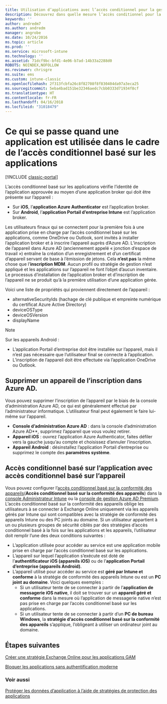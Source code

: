 ```yaml
---
title: Utilisation d’applications avec l’accès conditionnel pour la gestion des applications mobiles
description: Découvrez dans quelle mesure l’accès conditionnel pour la gestion des applications mobiles peut aider à contrôler les applications qui ont accès aux services O365.
keywords: ''
author: andredm7
ms.author: andredm
manager: angrobe
ms.date: 10/24/2016
ms.topic: article
ms.prod: ''
ms.service: microsoft-intune
ms.technology: ''
ms.assetid: 71dcf9bc-bfd1-4e06-b7ad-14b33a2288d0
ROBOTS: NOINDEX,NOFOLLOW
ms.reviewer: chrisgre
ms.suite: ems
ms.custom: intune-classic
ms.openlocfilehash: 2f313fcbfa26c8f82708f8f830404da97a3eca25
ms.sourcegitcommit: 5eba4bad151be32346aedc7cbb0333d71934f8cf
ms.translationtype: HT
ms.contentlocale: fr-FR
ms.lasthandoff: 04/16/2018
ms.locfileid: "31018479"
---
```

# <a name="what-to-expect-when-using-an-app-with-app-based-ca"></a>Ce qui se passe quand une application est utilisée dans le cadre de l’accès conditionnel basé sur les applications

[!INCLUDE [classic-portal](../includes/classic-portal.md)]

L’accès conditionnel basé sur les applications vérifie l’identité de l’application approuvée au moyen d’une application broker qui doit être présente sur l’appareil :
*  Sur **iOS**, l’**application Azure Authenticator** est l’application broker.
* Sur **Android**, l’**application Portail d’entreprise Intune** est l’application broker. 

Les utilisateurs finaux qui se connectent pour la première fois à une application prise en charge par l’accès conditionnel basé sur les applications, comme OneDrive ou Outlook, sont invités à installer l’application broker et à inscrire l’appareil auprès d’Azure AD. L’inscription de l’appareil dans Azure AD (anciennement appelé « jonction d’espace de travail ») entraîne la création d’un enregistrement et d’un certificat d’appareil servant de base à l’émission de jetons.  Cela **n’est pas** la même chose que l’**inscription MDM**. Aucun profil ou stratégie de gestion n’est appliqué et les applications sur l’appareil ne font l’objet d’aucun inventaire.  Le processus d’installation de l’application broker et d’inscription de l’appareil ne se produit qu’à la première utilisation d’une application gérée.

Voici une liste de propriétés qui proviennent directement de l’appareil :

* alternativeSecurityIds (hachage de clé publique et empreinte numérique du certificat Azure Active Directory)
* deviceOSType
* deviceOSVersion
* displayName

> [!NOTE]
> Sur les appareils Android :
>   * L’application Portail d’entreprise doit être installée sur l’appareil, mais il n’est pas nécessaire que l’utilisateur final se connecte à l’application.
>   * L’inscription de l’appareil doit être effectuée via l’application OneDrive ou Outlook.

## <a name="to-remove-a-device-from-azure-ad-registration"></a>Supprimer un appareil de l’inscription dans Azure AD.
Vous pouvez supprimer l’inscription de l’appareil par le biais de la console d’administration Azure AD, ce qui est généralement effectué par l’administrateur informatique.  L’utilisateur final peut également le faire lui-même sur l’appareil.

* **Console d’administration Azure AD** : dans la console d’administration Azure AD**, supprimez l’appareil que vous voulez retirer.
* **Appareil iOS** : ouvrez l’application Azure Authenticator, faites défiler vers la gauche jusqu’au compte et choisissez d’annuler l’inscription.  
* **Appareil Android** : désinstallez l’application Portail d’entreprise ou supprimez le compte des **paramètres système**.

## <a name="app-based-ca-with-device-based-ca"></a>Accès conditionnel basé sur l’application avec accès conditionnel basé sur l’appareil  

Vous pouvez configurer l’[accès conditionnel basé sur la conformité des appareils](restrict-access-to-email-and-o365-services-with-microsoft-intune.md)(<strong>Accès conditionnel basé sur la conformité des appareils</strong>) dans la [console Administrateur Intune](https://manage.microsoft.com) ou la [console de gestion Azure AD Premium](https://manage.windowsazure.com). L’accès conditionnel basé sur la conformité des appareils oblige les utilisateurs à se connecter à Exchange Online uniquement via les appareils gérés par Intune qui sont compatibles avec la stratégie de conformité des appareils Intune ou des PC joints au domaine.  Si un utilisateur appartient à un ou plusieurs groupes de sécurité ciblés par des stratégies d’accès conditionnel basé à la fois sur les applications et les appareils, l’utilisateur doit remplir l’une des deux conditions suivantes :
* L’application utilisée pour accéder au service est une application mobile prise en charge par l’accès conditionnel basé sur les applications. 
* L’appareil sur lequel l’application s’exécute est doté de l’**authentificateur iOS (appareils iOS)** ou de l’**application Portail d’entreprise (appareils Android)**.
* L’appareil utilisé pour accéder au service est **géré par Intune et conforme** à la stratégie de conformité des appareils Intune ou est un **PC joint au domaine**.  Voici quelques exemples :
  * Si un utilisateur tente de se connecter à partir de l’**application de messagerie iOS native**, il doit se trouver sur un **appareil géré et conforme** dans la mesure où l’application de messagerie native n’est pas prise en charge par l’accès conditionnel basé sur les applications.
  * Si un utilisateur tente de se connecter à partir d’un **PC de bureau Windows**, la **stratégie d’accès conditionnel basé sur la conformité des appareils** s’applique, l’obligeant à utiliser un ordinateur joint au domaine.

## <a name="next-steps"></a>Étapes suivantes
[Créer une stratégie Exchange Online pour les applications GAM](mam-ca-for-exchange-online.md)

[Bloquer les applications sans authentification moderne](block-apps-with-no-modern-authentication.md)

### <a name="see-also"></a>Voir aussi

[Protéger les données d’application à l’aide de stratégies de protection des applications](protect-app-data-using-mobile-app-management-policies-with-microsoft-intune.md)
